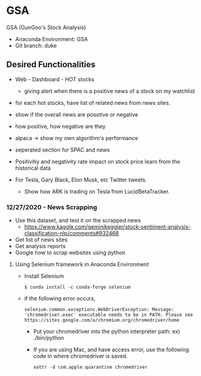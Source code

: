 # GSA
GSA (GunGoo's Stock Analysis)

- Anaconda Environment: GSA
- Git branch: duke

## Desired Functionalities

- Web - Dashboard - HOT stocks
  - giving alert when there is a positive news of a stock on my watchlist
- for each hot stocks, have list of related news from news sites.
- show if the overall news are posotive or negative
- how positive, how negative are they
- alpaca -> show my own algorithm's performance 
- seperated section for SPAC and news

- Positivitiy and negativity rate impact on stock price learn from the historical data
- For Tesla, Gary Black, Elon Musk, etc Twitter tweets. 
  - Show how ARK is trading on Tesla from LucidBetaTracker.



### 12/27/2020 - News Scrapping

- Use this dataset, and test it on the scrapped news
  - https://www.kaggle.com/geminikeggler/stock-sentiment-analysis-classification-nlp/comments#932468
- Get list of news sites
- Get analysis reports 
- Google how to scrap websites using python

1. Using Selenium framework in Anaconda Environment

   - Install Selenium

     ```
     $ conda install -c conda-forge selenium
     ```

   - if the following error occurs,

     ```
     selenium.common.exceptions.WebDriverException: Message: 'chromedriver.exec' executable needs to be in PATH. Please see https://sites.google.com/a/chromium.org/chromedriver/home
     ```

     - Put your chromedriver into the python interpreter path: ex) ./bin/python

     - If you are using Mac, and have access error, use the following code in where chromedriver is saved.

       ```
       xattr -d com.apple.quarantine chromedriver
       ```

       























